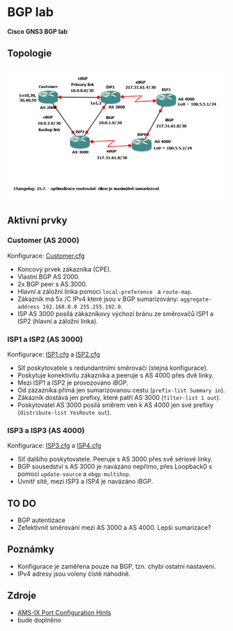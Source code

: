 # BGP lab
**Cisco GNS3 BGP lab**

## Topologie
![Topology](topology.png)

## Aktivní prvky
### Customer (AS 2000)
Konfigurace: [Customer.cfg](/configs/Customer.cfg)
 - Koncový prvek zákazníka (CPE).
 - Vlastní BGP AS 2000.
 - 2x BGP peer s AS 3000.
 - Hlavní a záložní linka pomocí `local-preference ` a `route-map`.
 - Zákazník má 5x /C IPv4 které jsou v BGP sumarizovány: `aggregate-address 192.168.0.0 255.255.192.0`.
 - ISP AS 3000 posílá zákazníkovy výchozí bránu ze směrovačů ISP1 a ISP2 (hlavní a záložní linka).
 
 ### ISP1 a ISP2 (AS 3000)
 Konfigurace: [ISP1.cfg](/configs/ISP1.cfg) a [ISP2.cfg](/configs/ISP2.cfg) 
  - Síť poskytovatele s redundantními směrovači (stejná konfigurace).
  - Poskytuje konektivitu zákazníka a peeruje s AS 4000 přes dvě linky.
  - Mezi ISP1 a ISP2 je provozováno iBGP.
  - Od zázazníka přímá jen sumarizovanou cestu (`prefix-list Summary in`).
  - Zákazník dostává jen prefixy, které patří AS 3000 (`filter-list 1 out`).
  - Poskytovatel AS 3000 posílá směrem ven k AS 4000 jen své prefixy (`distribute-list YesRoute out`).
 
 ### ISP3 a ISP3 (AS 4000)
 Konfigurace: [ISP3.cfg](/configs/ISP3.cfg) a [ISP4.cfg](/configs/ISP4.cfg) 
  - Síť dalšího poskytovatele. Peeruje s AS 3000 přes svě sériové linky.
  - BGP sousedství s AS 3000 je navázáno nepřímo, přes Loopback0 s pomocí `update-source` a `ebgp-multihop`.
  - Uvnitř sítě, mezi ISP3 a ISP4 je navázáno iBGP.
  
  ## TO DO
  - BGP autentizace
  - Zefektivnit směrování mezi AS 3000 a AS 4000. Lepší sumarizace? 
  
  ## Poznámky
  - Konfigurace je zaměřena pouze na BGP, tzn. chybí ostatní nastavení.
  - IPv4 adresy jsou voleny čistě náhodně.
  
  ## Zdroje
  - [AMS-IX Port Configuration Hints](https://ams-ix.net/technical/specifications-descriptions/config-guide#5)
  - bude doplněno
 

